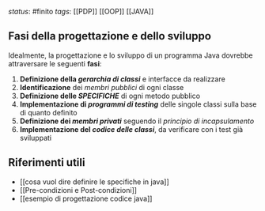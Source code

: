*status*: #finito
*tags*:  [[PDP]] [[OOP]] [[JAVA]]

## Fasi della progettazione e dello sviluppo

Idealmente, la progettazione e lo sviluppo di un programma Java dovrebbe attraversare le seguenti **fasi**:

1) **Definizione della _gerarchia di classi_** e interfacce da realizzare
2) **Identificazione** dei _membri pubblici_ di ogni classe
3) **Definizione delle _SPECIFICHE_** di ogni metodo pubblico
4) **Implementazione di _programmi di testing_** delle singole classi sulla base di quanto definito
5) **Definizione dei _membri privati_** seguendo il _principio di incapsulamento_
6) **Implementazione del _codice delle classi_**, da verificare con i test già sviluppati

## Riferimenti utili

* [[cosa vuol dire definire le specifiche in java]]
* [[Pre-condizioni e Post-condizioni]]
* [[esempio di progettazione codice java]]